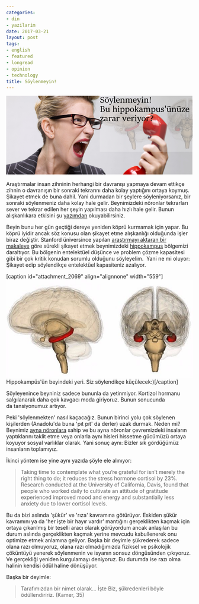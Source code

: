 ```yaml
---
categories:
- din
- yazilarim
date: 2017-03-21
layout: post
tags:
- english
- featured
- longread
- opinion
- technology
title: Söylenmeyin!
---
```


![soylenmeyin](/images/soylenmeyin.png)

Araştırmalar insan zihninin herhangi bir davranışı yapmaya devam ettikçe zihnin o davranışın bir sonraki tekrarını daha kolay yaptığını ortaya koymuş. Şikayet etmek de buna dahil. Yani durmadan bir şeylere söyleniyorsanız, bir sonraki söylenmeniz daha kolay hale gelir. Beynimizdeki nöronlar tekrarları sever ve tekrar edilen her şeyin yapılması daha hızlı hale gelir. Bunun alışkanlıkara etkisini şu [yazımdan](https://suatatan.wordpress.com/2016/05/24/the-power-of-habits-aliskanliklarin-gucu-artik/) okuyabilirsiniz.

Beyin bunu her gün geçtiği dereye yeniden köprü kurmamak için yapar. Bu köprü iyidir ancak söz konusu olan şikayet etme alışkanlığı olduğunda işler biraz değiştir. Stanford üniversince yapılan [araştırmayı aktaran bir makaleye](https://getpocket.com/a/read/1491782414) göre sürekli şikayet etmek beynimizdeki [hippokampus](https://tr.wikipedia.org/wiki/Hipokampus) bölgemizi daraltıyor. Bu bölgenin entelektüel düşünce ve problem çözme kapasitesi gibi bir çok kritik konudan sorumlu olduğunu söyleyelim.  Yani ne mi oluyor: Şikayet edip söylendikçe entelektüel kapasiteniz azalıyor.

\[caption id="attachment\_2069" align="alignnone" width="559"\]![Hippocampus_Life-Science-Databases](/images/hippocampus_life-science-databases.jpg) Hippokampüs'ün beyindeki yeri. Siz söylendikçe küçülecek:)\[/caption\]

Söyleyenince beyniniz sadece bununla da yetinmiyor. Kortizol hormanu salgılanarak daha çok kavgacı moda giriyoruz. Bunun sonucunda da tansiyonumuz artıyor.

Peki 'söylenmekten' nasıl kaçacağız. Bunun birinci yolu çok söylenen kişilerden (Anadolu'da buna 'pıt pıt' da derler) uzak durmak. Neden mi? Beynimiz [ayna nöronlara](https://tr.wikipedia.org/wiki/Ayna_n%C3%B6ron) sahip ve bu ayna nöronlar çevremizdeki insaların yaptıklarını taklit etme veya onlarla aynı hisleri hissetme gücümüzü ortaya koyuyor sosyal varlıklar olarak. Yani sonuç aynı: Bizler sık gördüğümüz insanların toplamıyız.

İkinci yöntem ise yine aynı yazıda şöyle ele alınıyor:

> Taking time to contemplate what you’re grateful for isn’t merely the right thing to do; it reduces the stress hormone cortisol by 23%. Research conducted at the University of California, Davis, found that people who worked daily to cultivate an attitude of gratitude experienced improved mood and energy and substantially less anxiety due to lower cortisol levels.

Bu da bizi aslında 'şükür' ve 'rıza' kavramına götürüyor. Eskiden şükür kavramını ya da 'her işte bir hayır vardır' mantığını gerçeklikten kaçmak için ortaya çıkarılmış bir teselli aracı olarak görüyordum ancak anlaşılan bu durum aslında gerçeklikten kaçmak yerine mevcudu kabullenerek onu optimize etmek anlamına geliyor. Başka bir deyimle şükrederek sadece olana razı olmuyoruz, olana razı olmadığımızda fiziksel ve psikolojik çöküntüyü yenerek söylenmenin ve isyanın sonsuz döngüsünden çıkıyoruz. Ve gerçekliği yeniden kurgulamayı deniyoruz. Bu durumda ise razı olma halinin kendisi ödül haline dönüşüyor.

Başka bir deyimle:

> Tarafımızdan bir nimet olarak... İşte Biz, şükredenleri böyle ödüllendiririz. (Kamer, 35)
